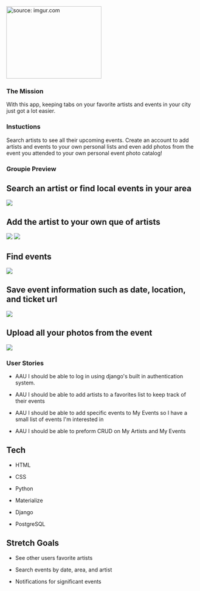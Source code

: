 

<img src="https://i.imgur.com/TCLArPG.png" title="source: imgur.com" width="250" height="190"/>

### The Mission
With this app, keeping tabs on your favorite artists and events in your city just got a lot easier.

### Instuctions
Search artists to see all their upcoming events. Create an account to add artists and events to your own personal lists and even add photos from the event you attended to your own personal event photo catalog!

### Groupie Preview

## Search an artist or find local events in your area
<img src="https://i.imgur.com/jT3ry5V.png"/>

## Add the artist to your own que of artists
<img src="https://i.imgur.com/qZd33vs.png"/>

<img src="https://i.imgur.com/YC7ezpn.png"/>

## Find events
<img src="https://i.imgur.com/whWIRKj.png"/>

## Save event information such as date, location, and ticket url
<img src="https://i.imgur.com/XFTeGYH.png"/>

## Upload all your photos from the event
<img src="https://i.imgur.com/OlzJnyg.png"/>




### User Stories
* AAU I should be able to log in using django's built in authentication system.

* AAU I should be able to add artists to a favorites list to keep track of their events

* AAU I should be able to add specific events to My Events so I have a small list of events I'm interested in

* AAU I should be able to preform CRUD on My Artists and My Events

## Tech

* HTML
 
* CSS

* Python

* Materialize

* Django

* PostgreSQL

## Stretch Goals

* See other users favorite artists

* Search events by date, area, and artist

* Notifications for significant events

